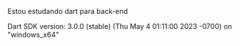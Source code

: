 Estou estudando dart para back-end 

Dart SDK version: 3.0.0 (stable) (Thu May 4 01:11:00 2023 -0700) on "windows_x64"
